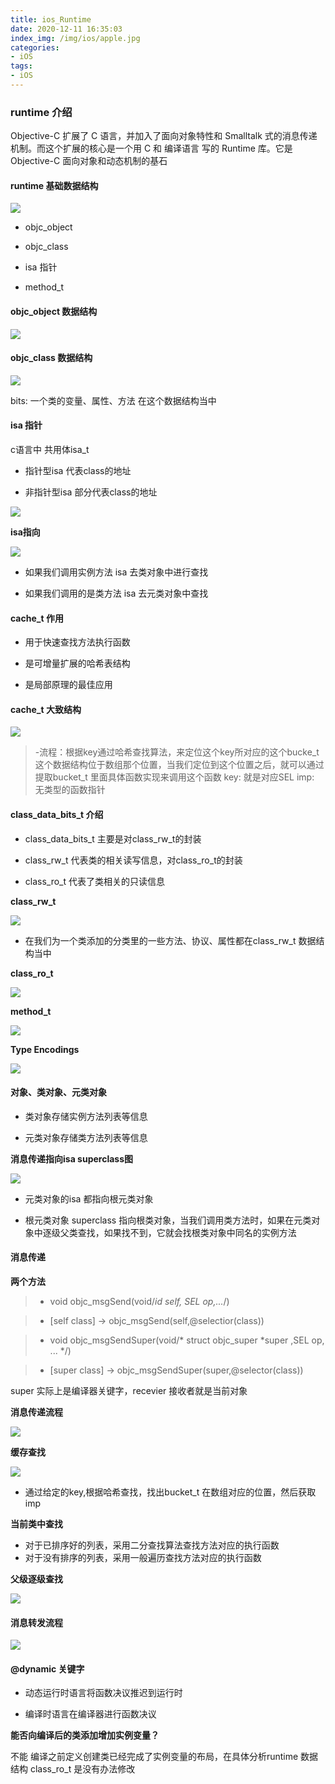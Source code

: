 ```yaml
---
title: ios_Runtime
date: 2020-12-11 16:35:03
index_img: /img/ios/apple.jpg
categories:
- iOS
tags:
- iOS
---
```


### runtime 介绍

Objective-C 扩展了 C 语言，并加入了面向对象特性和 Smalltalk 式的消息传递机制。而这个扩展的核心是一个用 C 和 编译语言 写的 Runtime 库。它是 Objective-C 面向对象和动态机制的基石

#### runtime 基础数据结构

![](/img/ios/runtime/runtimejc.png)

- objc_object

- objc_class

- isa 指针

- method_t

#### objc_object 数据结构


![](/img/ios/runtime/objcobject.png)


#### objc_class 数据结构

![](/img/ios/runtime/objcclass.png)

bits: 一个类的变量、属性、方法 在这个数据结构当中

#### isa 指针
 c语言中 共用体isa_t

 - 指针型isa 代表class的地址

 - 非指针型isa 部分代表class的地址

![](/img/ios/runtime/isa.png)

**isa指向**

![](/img/ios/runtime/isazx.png)

- 如果我们调用实例方法 isa 去类对象中进行查找

- 如果我们调用的是类方法 isa 去元类对象中查找


#### cache_t 作用

- 用于快速查找方法执行函数

- 是可增量扩展的哈希表结构

- 是局部原理的最佳应用


#### cache_t 大致结构

![](/img/ios/runtime/cachet.png)

> -流程：根据key通过哈希查找算法，来定位这个key所对应的这个bucke_t 这个数据结构位于数组那个位置，当我们定位到这个位置之后，就可以通过提取bucket_t 里面具体函数实现来调用这个函数
key: 就是对应SEL 
imp: 无类型的函数指针

#### class_data_bits_t 介绍

- class_data_bits_t 主要是对class_rw_t的封装

- class_rw_t 代表类的相关读写信息，对class_ro_t的封装

- class_ro_t 代表了类相关的只读信息

**class_rw_t**

![](/img/ios/runtime/classrw.png)


- 在我们为一个类添加的分类里的一些方法、协议、属性都在class_rw_t 数据结构当中

**class_ro_t**

![](/img/ios/runtime/classro.png)


**method_t**

![](/img/ios/runtime/methodt.png)


**Type Encodings**

![](/img/ios/runtime/typs.png)

#### 对象、类对象、元类对象

- 类对象存储实例方法列表等信息

- 元类对象存储类方法列表等信息


**消息传递指向isa superclass图**

![](/img/ios/runtime/msgcd.png)
- 元类对象的isa 都指向根元类对象

- 根元类对象 superclass 指向根类对象，当我们调用类方法时，如果在元类对象中逐级父类查找，如果找不到，它就会找根类对象中同名的实例方法


#### 消息传递

**两个方法**

>- void objc_msgSend(void/*id self, SEL op,...*/)

>- [self class] -> objc_msgSend(self,@selectior(class))


>- void objc_msgSendSuper(void/* struct objc_super *super ,SEL op, ... */)

>- [super class] -> objc_msgSendSuper(super,@selector(class))

super 实际上是编译器关键字，recevier 接收者就是当前对象


**消息传递流程**

![](/img/ios/runtime/msgz.png)

**缓存查找**

![](/img/ios/runtime/cachecz.png)

- 通过给定的key,根据哈希查找，找出bucket_t 在数组对应的位置，然后获取 imp

**当前类中查找**

- 对于已排序好的列表，采用二分查找算法查找方法对应的执行函数
- 对于没有排序的列表，采用一般遍历查找方法对应的执行函数


**父级逐级查找**

![](/img/ios/runtime/superclass.png)


#### 消息转发流程

![](/img/ios/runtime/msgzf.png)

#### @dynamic 关键字

- 动态运行时语言将函数决议推迟到运行时

- 编译时语言在编译器进行函数决议

**能否向编译后的类添加增加实例变量？**

不能 编译之前定义创建类已经完成了实例变量的布局，在具体分析runtime 数据结构 class_ro_t 是没有办法修改